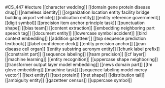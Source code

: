 #CS_447
#lecture
[[character wedding]]
[[domain gene protein disease drug]]
[[nameless identity]]
[[organization location entity facility bridge building airport vehicle]]
[[indication entity]]
[[entity reference government]]
[[digit symbol]]
[[precision item anchor principle task]]
[[punctuation shape]]
[[bias team]]
[[content extraction]]
[[embedding neighboring part speech tag]]
[[document entity]]
[[lowercase symbol accident]]
[[bird context embedding]]
[[addition gazetteer]]
[[top sequence prediction textbook]]
[[label confidence deck]]
[[entity precision anchor]]
[[jean disease cell organ]]
[[entity substring acronym entity]]
[[chunk label prefix]]
[[constraint part]]
[[sequence labeling]]
[[team precision]]
[[cf layer]]
[[machine learning]]
[[entity recognition]]
[[uppercase shape neighboring]]
[[transformer output layer model embedding]]
[[news domain part]]
[[tm glove embedding]]
[[machine task]]
[[sequence labeling model mercy vector]]
[[text entity]]
[[text protein]]
[[net shape]]
[[distribution tail]]
[[ambiguity entity]]
[[gazetteer census]]
[[uppercase symbol]]
